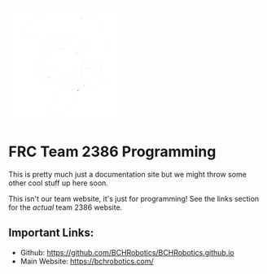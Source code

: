 ![alt text](images/trojan_helmet_white.png?)

# FRC Team 2386 Programming

This is pretty much just a documentation site but we might throw some other cool stuff up here soon.

This isn't our team website, it's just for programming! See the links section for the *actual* team 2386 website.

## Important Links:

* Github: https://github.com/BCHRobotics/BCHRobotics.github.io
* Main Website: https://bchrobotics.com/
